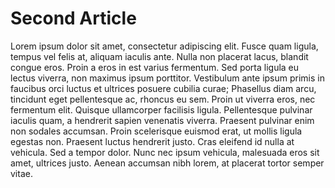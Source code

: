 # Second Article

Lorem ipsum dolor sit amet, consectetur adipiscing elit. Fusce quam ligula, tempus vel felis at, aliquam iaculis ante. Nulla non placerat lacus, blandit congue eros. Proin a eros in est varius fermentum. Sed porta ligula eu lectus viverra, non maximus ipsum porttitor. Vestibulum ante ipsum primis in faucibus orci luctus et ultrices posuere cubilia curae; Phasellus diam arcu, tincidunt eget pellentesque ac, rhoncus eu sem. Proin ut viverra eros, nec fermentum elit. Quisque ullamcorper facilisis ligula. Pellentesque pulvinar iaculis quam, a hendrerit sapien venenatis viverra. Praesent pulvinar enim non sodales accumsan. Proin scelerisque euismod erat, ut mollis ligula egestas non. Praesent luctus hendrerit justo. Cras eleifend id nulla at vehicula. Sed a tempor dolor. Nunc nec ipsum vehicula, malesuada eros sit amet, ultrices justo. Aenean accumsan nibh lorem, at placerat tortor semper vitae.
